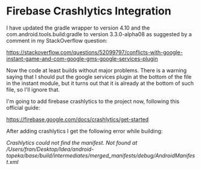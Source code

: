 # Firebase Crashlytics Integration

I have updated the gradle wrapper to version 4.10 and the com.android.tools.build:gradle to version 3.3.0-alpha08
as suggested by a comment in my StackOverflow question:

https://stackoverflow.com/questions/52099797/conflicts-with-google-instant-game-and-com-google-gms-google-services-plugin

Now the code at least builds without major problems. There is a warning saying that I should put the google services
plugin at the bottom of the file in the instant module, but it turns out that it is already at the bottom of such file,
so I'll ignore that.

I'm going to add firebase crashlytics to the project now, following this official guide:

https://firebase.google.com/docs/crashlytics/get-started

After adding crashlytics I get the following error while building:

_Crashlytics could not find the manifest. 
Not found at /Users/fran/Desktop/Idea/android-topeka/base/build/intermediates/merged_manifests/debug/AndroidManifest.xml_

